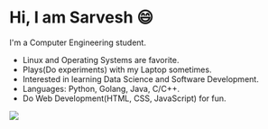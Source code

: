 # Hi, I am Sarvesh 😄

I'm a Computer Engineering student.
-  Linux and Operating Systems are favorite.
-  Plays(Do experiments) with my Laptop sometimes.
-  Interested in learning Data Science and Software Development.
-  Languages: Python, Golang, Java, C/C++.
-  Do Web Development(HTML, CSS, JavaScript) for fun.

<a href="https://github.com/anuraghazra/github-readme-stats">
  <img src="https://github-readme-stats.vercel.app/api/top-langs/?username=SarveshGulhane&layout=compact" />
</a>
